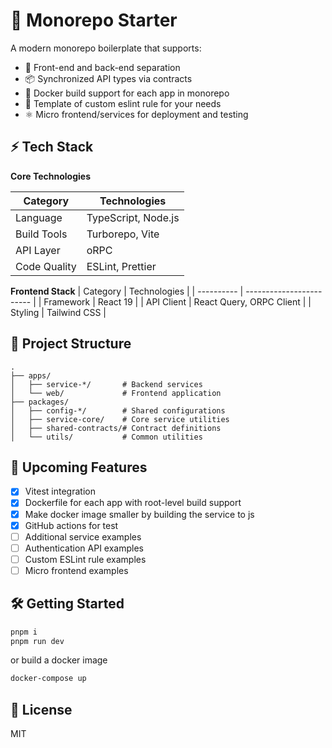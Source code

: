 # 🚀 Monorepo Starter

A modern monorepo boilerplate that supports:

- 🔄 Front-end and back-end separation
- 📦 Synchronized API types via contracts
- 🐳 Docker build support for each app in monorepo
- 🧪 Template of custom eslint rule for your needs
- ⚛️ Micro frontend/services for deployment and testing

## ⚡ Tech Stack

**Core Technologies**

| Category     | Technologies        |
| ------------ | ------------------- |
| Language     | TypeScript, Node.js |
| Build Tools  | Turborepo, Vite     |
| API Layer    | oRPC                |
| Code Quality | ESLint, Prettier    |

**Frontend Stack**
| Category | Technologies |
| ---------- | ------------------------ |
| Framework | React 19 |
| API Client | React Query, ORPC Client |
| Styling | Tailwind CSS |

## 📁 Project Structure

```
.
├── apps/
│   ├── service-*/       # Backend services
│   └── web/             # Frontend application
├── packages/
│   ├── config-*/        # Shared configurations
│   ├── service-core/    # Core service utilities
│   ├── shared-contracts/# Contract definitions
│   └── utils/           # Common utilities
```

## 🎯 Upcoming Features

- [x] Vitest integration
- [x] Dockerfile for each app with root-level build support
- [x] Make docker image smaller by building the service to js
- [x] GitHub actions for test
- [ ] Additional service examples
- [ ] Authentication API examples
- [ ] Custom ESLint rule examples
- [ ] Micro frontend examples

## 🛠️ Getting Started

```sh
pnpm i
pnpm run dev
```

or build a docker image

```sh
docker-compose up
```

## 📝 License

MIT
